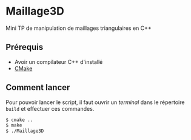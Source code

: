 # Maillage3D

Mini TP de manipulation de maillages triangulaires en C++

## Prérequis

- Avoir un compilateur C++ d'installé
- [CMake](https://cmake.org/download/)

## Comment lancer

Pour pouvoir lancer le script, il faut ouvrir un *terminal* dans le répertoire `build` et effectuer ces commandes.  

```bash
$ cmake ..
$ make
$ ./Maillage3D
```
